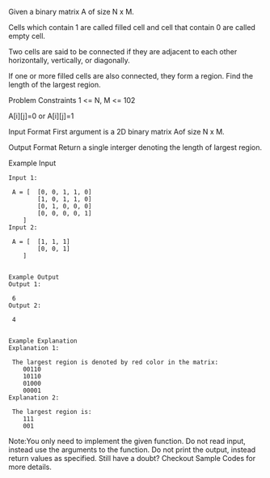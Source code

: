 Given a binary matrix A of size N x M.

 Cells which contain 1 are called filled cell and cell that contain 0 are called empty cell.

Two cells are said to be connected if they are adjacent to each other horizontally, vertically, or diagonally.

If one or more filled cells are also connected, they form a region. Find the length of the largest region.



Problem Constraints
 1 <= N, M <= 102

 A[i][j]=0 or A[i][j]=1



Input Format
First argument is a 2D binary matrix Aof size  N x M.



Output Format
Return a single interger denoting the length of largest region.



Example Input
```
Input 1:

 A = [  [0, 0, 1, 1, 0]
        [1, 0, 1, 1, 0]
        [0, 1, 0, 0, 0]
        [0, 0, 0, 0, 1]
    ]
Input 2:

 A = [  [1, 1, 1]
        [0, 0, 1]
    ]


Example Output
Output 1:

 6
Output 2:

 4


Example Explanation
Explanation 1:

 The largest region is denoted by red color in the matrix:
    00110
    10110
    01000
    00001
Explanation 2:

 The largest region is:
    111
    001
```

Note:You only need to implement the given function. Do not read input, instead use the arguments to the function. Do not print the output, instead return values as specified. Still have a doubt? Checkout Sample Codes for more details.
